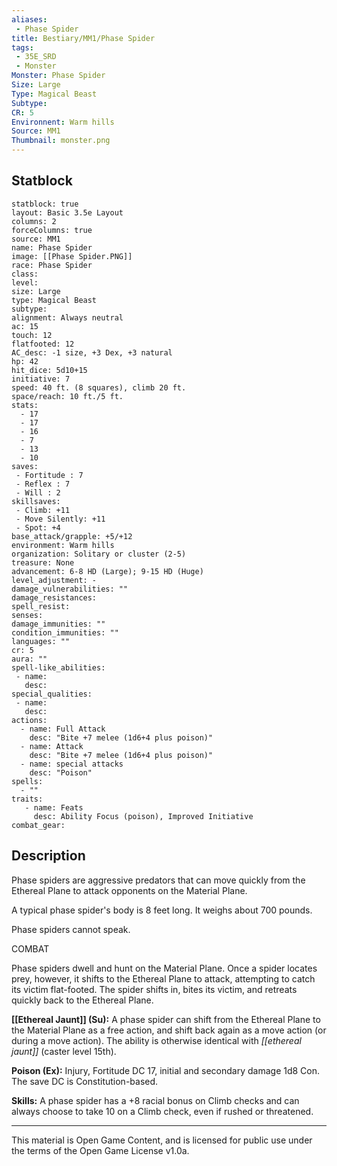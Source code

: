```yaml
---
aliases:
 - Phase Spider
title: Bestiary/MM1/Phase Spider
tags: 
 - 35E_SRD
 - Monster
Monster: Phase Spider
Size: Large
Type: Magical Beast
Subtype: 
CR: 5
Environnent: Warm hills
Source: MM1
Thumbnail: monster.png
---
```


## Statblock

```statblock
statblock: true
layout: Basic 3.5e Layout
columns: 2
forceColumns: true
source: MM1 
name: Phase Spider
image: [[Phase Spider.PNG]]
race: Phase Spider
class: 
level: 
size: Large
type: Magical Beast
subtype: 
alignment: Always neutral
ac: 15
touch: 12
flatfooted: 12
AC_desc: -1 size, +3 Dex, +3 natural
hp: 42
hit_dice: 5d10+15
initiative: 7
speed: 40 ft. (8 squares), climb 20 ft.
space/reach: 10 ft./5 ft.
stats:
  - 17
  - 17
  - 16
  - 7
  - 13
  - 10
saves:
 - Fortitude : 7
 - Reflex : 7
 - Will : 2
skillsaves:
 - Climb: +11
 - Move Silently: +11
 - Spot: +4
base_attack/grapple: +5/+12
environment: Warm hills
organization: Solitary or cluster (2-5)
treasure: None
advancement: 6-8 HD (Large); 9-15 HD (Huge)
level_adjustment: -
damage_vulnerabilities: ""
damage_resistances: 
spell_resist: 
senses: 
damage_immunities: ""
condition_immunities: ""
languages: ""
cr: 5
aura: ""
spell-like_abilities:
 - name: 
   desc: 
special_qualities:
 - name:
   desc: 
actions:
  - name: Full Attack
    desc: "Bite +7 melee (1d6+4 plus poison)"
  - name: Attack
    desc: "Bite +7 melee (1d6+4 plus poison)"
  - name: special attacks
    desc: "Poison"
spells:
  - ""
traits:
   - name: Feats
     desc: Ability Focus (poison), Improved Initiative
combat_gear:  
```

## Description



Phase spiders are aggressive predators that can move quickly from the Ethereal Plane to attack opponents on the Material Plane.

A typical phase spider's body is 8 feet long. It weighs about 700 pounds.

Phase spiders cannot speak.

COMBAT

Phase spiders dwell and hunt on the Material Plane. Once a spider locates prey, however, it shifts to the Ethereal Plane to attack, attempting to catch its victim flat-footed. The spider shifts in, bites its victim, and retreats quickly back to the Ethereal Plane.


**[[Ethereal Jaunt]] (Su):** A phase spider can shift from the Ethereal Plane to the Material Plane as a free action, and shift back again as a move action (or during a move action). The ability is otherwise identical with *[[ethereal jaunt]]* (caster level 15th).


**Poison (Ex):** Injury, Fortitude DC 17, initial and secondary damage 1d8 Con. The save DC is Constitution-based.


**Skills:** A phase spider has a +8 racial bonus on Climb checks and can always choose to take 10 on a Climb check, even if rushed or threatened.

---

This material is Open Game Content, and is licensed for public use under the terms of the Open Game License v1.0a.
